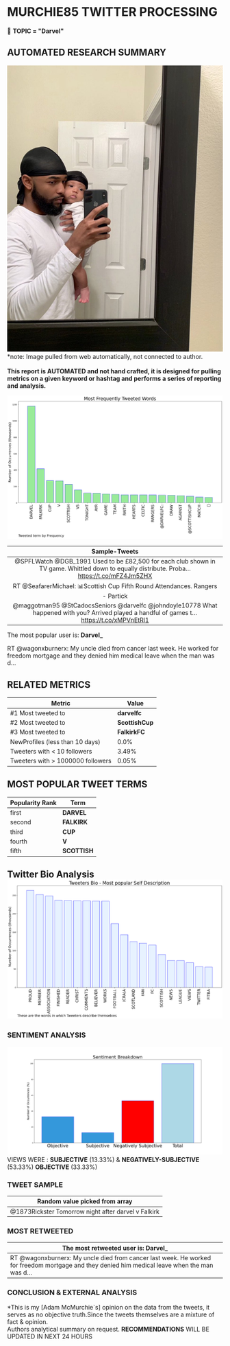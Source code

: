# MURCHIE85 TWITTER PROCESSING 
&#x1F34E; **TOPIC = "Darvel"**

## AUTOMATED RESEARCH SUMMARY

![image](assets/2023-02-13hashtagImage.png)*note: Image pulled from web automatically, not connected to author.
<br></br>
<b> This report is AUTOMATED and not hand crafted, it is designed for pulling metrics on a given keyword or hashtag and performs a series of reporting and analysis.</b>



![image](assets/2023-02-13TWEETS.png)



|                **Sample-Tweets**        |
| :-------------: |
| @SPFLWatch @DGB_1991 Used to be £82,500 for each club shown in  TV game. Whittled down to equally distribute. Proba… https://t.co/mFZ4Jm5ZHX |
| RT @SeafarerMichael: 📊Scottish Cup Fifth Round Attendances. Rangers - Partick | 44,636Celtic - St. Mirren | 37,728Hamilton - Hearts | 4… |
| @maggotman95 @StCadocsSeniors @darvelfc @johndoyle10778 What happened with you? Arrived played a handful of games t… https://t.co/xMPVnEtRl1 |

The most popular user is: **Darvel_**
<div class="alert alert-block alert-danger"> RT @wagonxburnerx: My uncle died from cancer last week. He worked for freedom mortgage and they denied him medical leave when the man was d…</div>

## RELATED METRICS<br>
| Metric | Value |
| ------------- | ------------- |
| #1 Most tweeted to  | **darvelfc** |
| #2 Most tweeted to  | **ScottishCup** |
| #3 Most tweeted to  | **FalkirkFC** |
| NewProfiles (less than 10 days) | 0.0%  |
| Tweeters with < 10 followers  | 3.49%|
| Tweeters with > 1000000 followers  | 0.05%  |



## MOST POPULAR TWEET TERMS 


| Popularity Rank  | Term |
| ------------- | ------------- |
| first  | **DARVEL**  |
| second  | **FALKIRK**  |
| third  | **CUP** |
| fourth  | **V**  |
| fifth  | **SCOTTISH**  |


## Twitter Bio Analysis![image](assets/2023-02-13BIO.png)
### SENTIMENT ANALYSIS
![image](assets/2023-02-13sentiment.png)
VIEWS WERE : **SUBJECTIVE**  (13.33%) & **NEGATIVELY-SUBJECTIVE** (53.33%) **OBJECTIVE** (33.33%)

### TWEET SAMPLE 
| Random value picked from array |
| ------------- |
|@1873Rickster Tomorrow night after darvel v Falkirk |

### MOST RETWEETED 

| The most retweeted user is: **Darvel_**  |
| ------------- |
| RT @wagonxburnerx: My uncle died from cancer last week. He worked for freedom mortgage and they denied him medical leave when the man was d… |

### CONCLUSION & EXTERNAL ANALYSIS

*This is my [Adam McMurchie`s] opinion on the data from the tweets, it serves as no objective truth.Since the tweets themselves are a mixture of fact & opinion.<br>
Authors analytical summary on request.
**RECOMMENDATIONS** WILL BE UPDATED IN NEXT  24 HOURS <br>